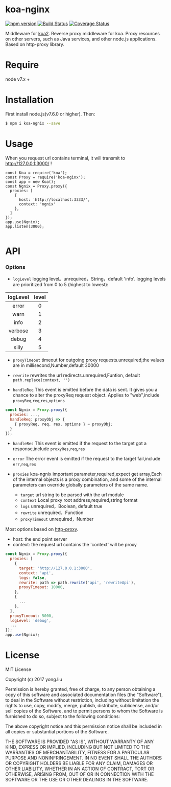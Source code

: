 # koa-nginx

[![npm version](https://badge.fury.io/js/koa-nginx.svg)](https://badge.fury.io/js/koa-nginx) [![Build Status](https://www.travis-ci.org/wedog/koa-nginx.svg?branch=master)](https://www.travis-ci.org/wedog/koa-nginx) [![Coverage Status](https://coveralls.io/repos/github/wedog/koa-nginx/badge.svg?branch=master)](https://coveralls.io/github/wedog/koa-nginx?branch=master)

Middleware for [koa2](https://github.com/koajs/koa). Reverse proxy middleware for koa. Proxy resources on other servers, such as Java services, and other node.js applications. Based on http-proxy library.

# Require

node v7.x +

# Installation

First install node.js(v7.6.0 or higher). Then:

```bash
$ npm i koa-ngnix --save
```

# Usage
When you request url contains terminal, it will transmit to http://127.0.0.1:3000/ !

```
const Koa = require('koa');
const Proxy = require('koa-nginx');
const app = new Koa();
const Ngnix = Proxy.proxy({
  proxies: [
    {
      host: 'http://localhost:3333/',
      context: 'ngnix'
    },
  ]
});
app.use(Ngnix);
app.listen(3000);
    
```
# API
### Options
- `logLevel`
logging level。unrequired，String，default 'info'.
logging levels are prioritized from 0 to 5 (highest to lowest):

logLevel | level |
:--------:|:-----:|
error | 0 
warn | 1 
info | 2
verbose | 3 
debug  | 4 
silly  | 5

- `proxyTimeout`
timeout for outgoing proxy requests.unrequired,the values are in millisecond,Number,default 30000

- `rewrite`
rewrites the url redirects.unrequired,Funtion, default `path.replace(context, '')`

- `handleReq`
This event is emitted before the data is sent. It gives you a chance to alter the proxyReq request object. Applies to "web",include `proxyReq`,`req`,`res`,`options`
```js
const Ngnix = Proxy.proxy({
  proxies: ...,
  handleReq: proxyObj => {
    { proxyReq, req, res, options } = proxyObj;
  }
});
```

- `handleRes`
This event is emitted if the request to the target got a response,include `proxyRes`,`req`,`res`

- `error`
The error event is emitted if the request to the target fail,include `err`,`req`,`res`

- `proxies`
koa-ngnix important parameter,required,expect get array,Each of the internal objects is a proxy combination, and some of the internal parameters can override globally parameters of the same name.
  * `target` url string to be parsed with the url module
  * `context` Local proxy root address,required,string format
  * `logs` unrequired，Boolean, default true
  * `rewrite` unrequired，Function
  * `proxyTimeout` unrequired，Number

Most options based on [http-proxy](https://github.com/nodejitsu/node-http-proxy). 
* host: the end point server
* context: the request url contains the 'context' will be proxy

```js
const Ngnix = Proxy.proxy({
  proxies: [
    {
      target: 'http://127.0.0.1:3000',
      context: 'api',
      logs: false,
      rewrite: path => path.rewrite('api', 'rewriteApi'),
      proxyTimeout: 10000,
    },
    {
      ...
    },
  ],
  proxyTimeout: 5000,
  logLevel: 'debug',
  ...
});
app.use(Ngnix);
```

# License
MIT License

Copyright (c) 2017 yong.liu

Permission is hereby granted, free of charge, to any person obtaining a copy
of this software and associated documentation files (the "Software"), to deal
in the Software without restriction, including without limitation the rights
to use, copy, modify, merge, publish, distribute, sublicense, and/or sell
copies of the Software, and to permit persons to whom the Software is
furnished to do so, subject to the following conditions:

The above copyright notice and this permission notice shall be included in all
copies or substantial portions of the Software.

THE SOFTWARE IS PROVIDED "AS IS", WITHOUT WARRANTY OF ANY KIND, EXPRESS OR
IMPLIED, INCLUDING BUT NOT LIMITED TO THE WARRANTIES OF MERCHANTABILITY,
FITNESS FOR A PARTICULAR PURPOSE AND NONINFRINGEMENT. IN NO EVENT SHALL THE
AUTHORS OR COPYRIGHT HOLDERS BE LIABLE FOR ANY CLAIM, DAMAGES OR OTHER
LIABILITY, WHETHER IN AN ACTION OF CONTRACT, TORT OR OTHERWISE, ARISING FROM,
OUT OF OR IN CONNECTION WITH THE SOFTWARE OR THE USE OR OTHER DEALINGS IN THE
SOFTWARE.

